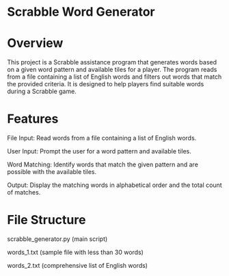 # Scrabble Word Generator

# Overview
This project is a Scrabble assistance program that generates words based on a given word pattern and available tiles for a player. The program reads from a file containing a list of English words and filters out words that match the provided criteria. It is designed to help players find suitable words during a Scrabble game.

# Features
File Input: Read words from a file containing a list of English words.

User Input: Prompt the user for a word pattern and available tiles.

Word Matching: Identify words that match the given pattern and are possible with the available tiles.

Output: Display the matching words in alphabetical order and the total count of matches.

# File Structure
scrabble_generator.py (main script)

words_1.txt (sample file with less than 30 words)

words_2.txt (comprehensive list of English words)
